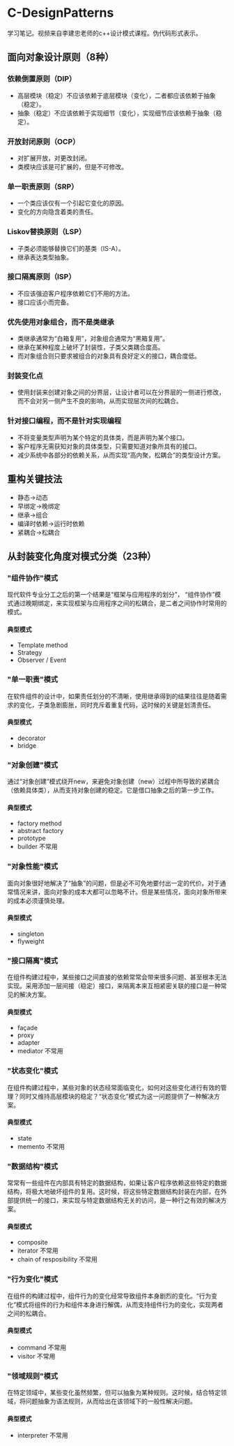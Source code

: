 # C-DesignPatterns
学习笔记。视频来自李建忠老师的c++设计模式课程。伪代码形式表示。

## 面向对象设计原则（8种）

### 依赖倒置原则（DIP）
- 高层模块（稳定）不应该依赖于底层模块（变化），二者都应该依赖于抽象（稳定）。
- 抽象（稳定）不应该依赖于实现细节（变化），实现细节应该依赖于抽象（稳定）。

### 开放封闭原则（OCP）
- 对扩展开放，对更改封闭。
- 类模块应该是可扩展的，但是不可修改。

### 单一职责原则（SRP）
- 一个类应该仅有一个引起它变化的原因。
- 变化的方向隐含着类的责任。

### Liskov替换原则（LSP）
- 子类必须能够替换它们的基类（IS-A）。
- 继承表达类型抽象。

### 接口隔离原则（ISP）
- 不应该强迫客户程序依赖它们不用的方法。
- 接口应该小而完备。

### 优先使用对象组合，而不是类继承
- 类继承通常为“白箱复用”，对象组合通常为“黑箱复用”。
- 继承在某种程度上破坏了封装性，子类父类耦合度高。
- 而对象组合则只要求被组合的对象具有良好定义的接口，耦合度低。

### 封装变化点
- 使用封装来创建对象之间的分界层，让设计者可以在分界层的一侧进行修改，而不会对另一侧产生不良的影响，从而实现层次间的松耦合。

### 针对接口编程，而不是针对实现编程
- 不将变量类型声明为某个特定的具体类，而是声明为某个接口。
- 客户程序无需获知对象的具体类型，只需要知道对象所具有的接口。
- 减少系统中各部分的依赖关系，从而实现“高内聚，松耦合”的类型设计方案。

## 重构关键技法
- 静态->动态
- 早绑定->晚绑定
- 继承->组合
- 编译时依赖->运行时依赖
- 紧耦合->松耦合

## 从封装变化角度对模式分类（23种）

### "组件协作"模式
现代软件专业分工之后的第一个结果是“框架与应用程序的划分”， “组件协作”模式通过晚期绑定，来实现框架与应用程序之间的松耦合，是二者之间协作时常用的模式。

#### 典型模式
- Template method
- Strategy
- Observer / Event

### "单一职责"模式
在软件组件的设计中，如果责任划分的不清晰，使用继承得到的结果往往是随着需求的变化，子类急剧膨胀，同时充斥着重复代码，这时候的关键是划清责任。

#### 典型模式
- decorator
- bridge

### "对象创建"模式
通过“对象创建”模式绕开new，来避免对象创建（new）过程中所导致的紧耦合（依赖具体类），从而支持对象创建的稳定。它是借口抽象之后的第一步工作。

#### 典型模式
- factory method
- abstract factory
- prototype
- builder 不常用

### "对象性能"模式
面向对象很好地解决了“抽象”的问题，但是必不可免地要付出一定的代价。对于通常情况来讲，面向对象的成本大都可以忽略不计。但是某些情况，面向对象所带来的成本必须谨慎处理。

#### 典型模式
- singleton
- flyweight

### "接口隔离"模式
在组件构建过程中，某些接口之间直接的依赖常常会带来很多问题、甚至根本无法实现。采用添加一层间接（稳定）接口，来隔离本来互相紧密关联的接口是一种常见的解决方案。

#### 典型模式
- façade
- proxy
- adapter
- mediator 不常用

### "状态变化"模式
在组件构建过程中，某些对象的状态经常面临变化，如何对这些变化进行有效的管理？同时又维持高层模块的稳定？“状态变化”模式为这一问题提供了一种解决方案。

#### 典型模式
- state
- memento 不常用

### "数据结构"模式
常常有一些组件在内部具有特定的数据结构，如果让客户程序依赖这些特定的数据结构，将极大地破坏组件的复用。这时候，将这些特定数据结构封装在内部，在外部提供统一的接口，来实现与特定数据结构无关的访问，是一种行之有效的解决方案。

#### 典型模式
- composite
- iterator 不常用
- chain of resposibility 不常用

### "行为变化"模式
在组件的构建过程中，组件行为的变化经常导致组件本身剧烈的变化。“行为变化”模式将组件的行为和组件本身进行解偶，从而支持组件行为的变化，实现两者之间的松耦合。

#### 典型模式
- command 不常用
- visitor 不常用

### "领域规则"模式
在特定领域中，某些变化虽然频繁，但可以抽象为某种规则。这时候，结合特定领域，将问题抽象为语法规则，从而给出在该领域下的一般性解决问题。

#### 典型模式
- interpreter 不常用